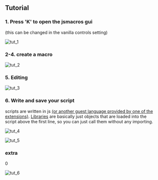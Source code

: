 

Tutorial
--------

### 1. Press 'K' to open the jsmacros gui

(this can be changed in the vanilla controls setting)
  

  

![tut_1](tutorial/tut_1.png)
### 2-4. create a macro

  

  

![tut_2](tutorial/tut_2.png)
### 5. Editing

  

  

![tut_3](tutorial/tut_3.png)
### 6. Write and save your script

scripts are written in js [(or another guest language provided by one of the extensions)](extensions.html).
[Libraries](libraries.html) are basically just objects that are loaded into the script above the first line, so you can just call them without any importing.
  

  

![tut_4](tutorial/tut_4.png)
  

  

![tut_5](tutorial/tut_5.png)
### extra

  
0
  

![tut_6](tutorial/tut_6.png)